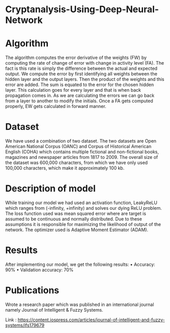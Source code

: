 # Cryptanalysis-Using-Deep-Neural-Network
# Algorithm
The algorithm computes the error derivative of the weights (FW) by computing the rate of change of error with change in activity level (FA). The fact is this rate is simply the difference between the actual and expected output. We compute the error by first identifying all weights between the hidden layer and the output layers. Then the product of the weights and this error are added. The sum is equated to the error for the chosen hidden layer. This calculation goes for every layer and that is when back propagation comes in. As we are calculating the errors we can go back from a layer to another to modify the initials. Once a FA gets computed properly, EW gets calculated in forward manner.

# Dataset
We have used a combination of two dataset. The two datasets are Open American National Corpus (OANC) and Corpus of Historical American English (COHA) which contains multiple fictional and non-fictional books, magazines and newspaper articles from 1817 to 2009. The overall size of the dataset was 600,000 characters, from which we have only used 100,000 characters, which make it approximately 100 kb. 
# Description of model 
While training our model we had used an activation function, LeakyReLU which ranges from (-infinity, +infinity) and solves our dying ReLU problem. The loss function used was mean squared error where are target is assumed to be continuous and normally distributed. Due to these assumptions it is responsible for maximizing the likelihood of output of the network. The optimizer used is Adaptive Moment Estimator (ADAM). 

# Results
After implementing our model, we get the following results:
    • Accuracy: 90%
    • Validation accuracy: 70%

# Publications
Wrote a research paper which was published in an international journal namely Journal of Intelligent & Fuzzy Systems.

Link : https://content.iospress.com/articles/journal-of-intelligent-and-fuzzy-systems/ifs179679
